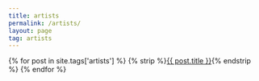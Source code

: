 ```yaml
---
title: artists
permalink: /artists/
layout: page
tag: artists
---
```



{% for post in site.tags['artists'] %}
  {% strip %}<a class="post-link" href="{{ post.url }}">{{ post.title }}</a>{% endstrip %}
{% endfor %}
